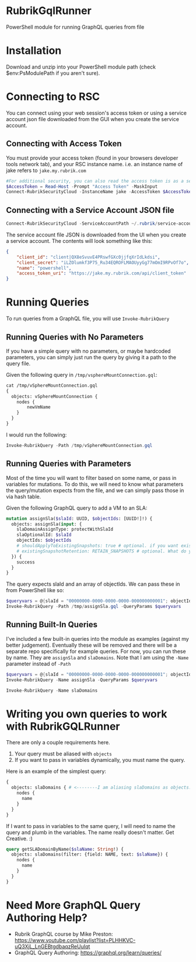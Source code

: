 # RubrikGqlRunner
PowerShell module for running GraphQL queries from file

# Installation
Download and unzip into your PowerShell module path (check $env:PsModulePath if you aren't sure).

# Connecting to RSC
You can connect using your web session's access token or using a service account json file downloaded from the GUI when you create the service account.

## Connecting with Access Token
You must provide your access token (found in your browsers developer tools network tab), and your RSC instance name. i.e. an instance name of jake refers to `jake.my.rubrik.com`
```PowerShell
#For additional security, you can also read the access token is as a secure string, but here we are just masking the input.
$AccessToken = Read-Host -Prompt "Access Token" -MaskInput
Connect-RubrikSecurityCloud -InstanceName jake -AccessToken $AccessToken
```

## Connecting with a Service Account JSON file
```PowerShell
Connect-RubrikSecurityCloud -ServiceAccountPath ~/.rubrik/service-account-file.json
```

The service account file JSON is downloaded from the UI when you create a service account. The contents will look something like this:

```json
{
	"client_id": "client|QX8eSvuvE4PRswfGXc0jjfqXrIdLkdsi",
	"client_secret": "iLZOlumkf3P75_Ru34EQROFLMAOUyyGg77mOmI9RPvOf7o",
	"name": "powershell",
	"access_token_uri": "https://jake.my.rubrik.com/api/client_token"
}
```

# Running Queries
To run queries from a GraphQL file, you will use `Invoke-RubrikQuery`

## Running Queries with No Parameters
If you have a simple query with no parameters, or maybe hardcoded parameters, you can simply just run the query by giving it a path to the query file.

Given the following query in `/tmp/vsphereMountConnection.gql`:
```GraphQL
cat /tmp/vSphereMountConnection.gql
{
  objects: vSphereMountConnection {
    nodes {
        newVmName
    }
  }
}
```
I would run the following:
```PowerShell
Invoke-RubrikQuery -Path /tmp/vSphereMountConnection.gql 
```

## Running Queries with Parameters
Most of the time you will want to filter based on some name, or pass in variables for mutations. To do this, we will need to know what parameters the query/mutation expects from the file, and we can simply pass those in via hash table. 

Given the following GraphQL query to add a VM to an SLA:
```GraphQL
mutation assignSla($slaId: UUID, $objectIds: [UUID!]!) {
  objects: assignSla(input: {
    slaDomainAssignType: protectWithSlaId
    slaOptionalId: $slaId
    objectIds: $objectIds
    # shouldApplyToExistingSnapshots: true # optional. if you want existing snaps applied to new SLA assignment
    # existingSnapshotRetention: RETAIN_SNAPSHOTS # optional. What do you want to do with the old snaps if you change to DONOTPROTECT?
  }) {
    success
  }
}
```

The query expects slaId and an array of objectIds. We can pass these in from PowerShell like so:

```PowerShell
$queryvars = @{slaId = "00000000-0000-0000-0000-000000000001"; objectIds = @("51c6ebe3-6217-5643-9e30-7820e5653847")
Invoke-RubrikQuery -Path /tmp/assignSla.gql -QueryParams $queryvars
```

## Running Built-In Queries
I've included a few built-in queries into the module as examples (against my better judgement). Eventually these will be removed and there will be a separate repo specifically for example queries. For now, you can run these by name. They are `assignSla` and `slaDomains`. Note that I am using the `-Name` parameter instead of `-Path`

```PowerShell
$queryvars = @{slaId = "00000000-0000-0000-0000-000000000001"; objectIds = @("51c6ebe3-6217-5643-9e30-7820e5653847")
Invoke-RubrikQuery -Name assignSla -QueryParams $queryvars

Invoke-RubrikQuery -Name slaDomains
```


# Writing you own queries to work with RubrikGQLRunner
There are only a couple requirements here.

1. Your query must be aliased with `objects`
2. If you want to pass in variables dynamically, you must name the query. 

Here is an example of the simplest query:
```GraphQL
{
  objects: slaDomains { # <--------I am aliasing slaDomains as objects! This is how the GQLRunner parses the output!
    nodes {
      name
    }
  }
}
```

If I want to pass in variables to the same query, I will need to name the query and plumb in the variables. The name really doesn't matter. Get Creative. :)

```GraphQL
query getSLADomainByName($slaName: String!) {
  objects: slaDomains(filter: {field: NAME, text: $slaName}) {
    nodes {
      name
    }
  }
}
```

# Need More GraphQL Query Authoring Help?

* Rubrik GraphQL course by Mike Preston: https://www.youtube.com/playlist?list=PLHHKVC-uQ3XjL_LnGEBtgdbaqzReUuIqt
* GraphQL Query Authoring: https://graphql.org/learn/queries/